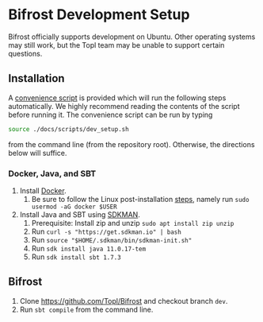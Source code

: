 # Bifrost Development Setup

Bifrost officially supports development on Ubuntu.  Other operating systems may still work, but the Topl team may be unable to support certain questions.

## Installation

A [convenience script](./scripts/dev_setup.sh) is provided which will run the following steps automatically. We highly recommend reading the contents of the script before running it. The convenience script can be run by typing

```sh
source ./docs/scripts/dev_setup.sh
```

from the command line (from the repository root).
Otherwise, the directions below will suffice.

### Docker, Java, and SBT

1. Install [Docker](https://docs.docker.com/engine/install/).
    1. Be sure to follow the Linux post-installation [steps](https://docs.docker.com/engine/install/linux-postinstall/), namely run `sudo usermod -aG docker $USER`
1. Install Java and SBT using [SDKMAN](https://sdkman.io/install).
    1. Prerequisite: Install zip and unzip `sudo apt install zip unzip`
    1. Run `curl -s "https://get.sdkman.io" | bash`
    1. Run `source "$HOME/.sdkman/bin/sdkman-init.sh"`
    1. Run `sdk install java 11.0.17-tem`
    1. Run `sdk install sbt 1.7.3`

## Bifrost

1. Clone https://github.com/Topl/Bifrost and checkout branch `dev`.
1. Run `sbt compile` from the command line.
